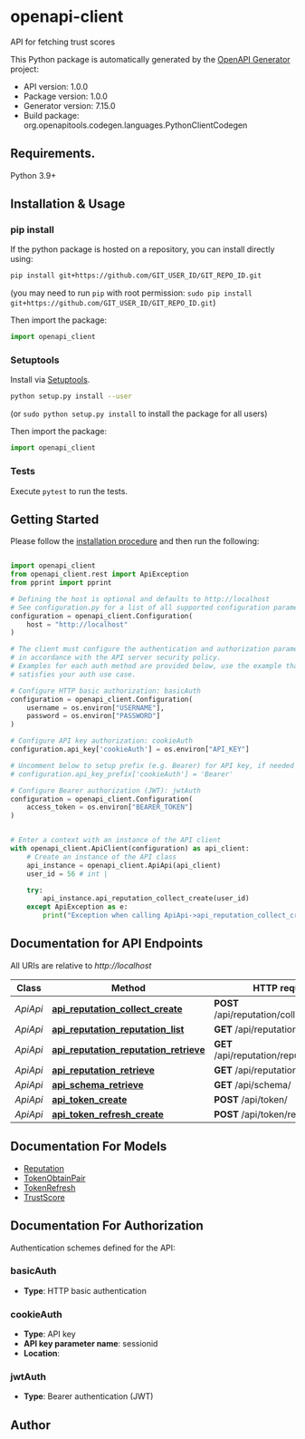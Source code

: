 # openapi-client
API for fetching trust scores

This Python package is automatically generated by the [OpenAPI Generator](https://openapi-generator.tech) project:

- API version: 1.0.0
- Package version: 1.0.0
- Generator version: 7.15.0
- Build package: org.openapitools.codegen.languages.PythonClientCodegen

## Requirements.

Python 3.9+

## Installation & Usage
### pip install

If the python package is hosted on a repository, you can install directly using:

```sh
pip install git+https://github.com/GIT_USER_ID/GIT_REPO_ID.git
```
(you may need to run `pip` with root permission: `sudo pip install git+https://github.com/GIT_USER_ID/GIT_REPO_ID.git`)

Then import the package:
```python
import openapi_client
```

### Setuptools

Install via [Setuptools](http://pypi.python.org/pypi/setuptools).

```sh
python setup.py install --user
```
(or `sudo python setup.py install` to install the package for all users)

Then import the package:
```python
import openapi_client
```

### Tests

Execute `pytest` to run the tests.

## Getting Started

Please follow the [installation procedure](#installation--usage) and then run the following:

```python

import openapi_client
from openapi_client.rest import ApiException
from pprint import pprint

# Defining the host is optional and defaults to http://localhost
# See configuration.py for a list of all supported configuration parameters.
configuration = openapi_client.Configuration(
    host = "http://localhost"
)

# The client must configure the authentication and authorization parameters
# in accordance with the API server security policy.
# Examples for each auth method are provided below, use the example that
# satisfies your auth use case.

# Configure HTTP basic authorization: basicAuth
configuration = openapi_client.Configuration(
    username = os.environ["USERNAME"],
    password = os.environ["PASSWORD"]
)

# Configure API key authorization: cookieAuth
configuration.api_key['cookieAuth'] = os.environ["API_KEY"]

# Uncomment below to setup prefix (e.g. Bearer) for API key, if needed
# configuration.api_key_prefix['cookieAuth'] = 'Bearer'

# Configure Bearer authorization (JWT): jwtAuth
configuration = openapi_client.Configuration(
    access_token = os.environ["BEARER_TOKEN"]
)


# Enter a context with an instance of the API client
with openapi_client.ApiClient(configuration) as api_client:
    # Create an instance of the API class
    api_instance = openapi_client.ApiApi(api_client)
    user_id = 56 # int | 

    try:
        api_instance.api_reputation_collect_create(user_id)
    except ApiException as e:
        print("Exception when calling ApiApi->api_reputation_collect_create: %s\n" % e)

```

## Documentation for API Endpoints

All URIs are relative to *http://localhost*

Class | Method | HTTP request | Description
------------ | ------------- | ------------- | -------------
*ApiApi* | [**api_reputation_collect_create**](docs/ApiApi.md#api_reputation_collect_create) | **POST** /api/reputation/collect/{user_id}/ | 
*ApiApi* | [**api_reputation_reputation_list**](docs/ApiApi.md#api_reputation_reputation_list) | **GET** /api/reputation/reputation/ | 
*ApiApi* | [**api_reputation_reputation_retrieve**](docs/ApiApi.md#api_reputation_reputation_retrieve) | **GET** /api/reputation/reputation/{id}/ | 
*ApiApi* | [**api_reputation_retrieve**](docs/ApiApi.md#api_reputation_retrieve) | **GET** /api/reputation/{user_id}/ | 
*ApiApi* | [**api_schema_retrieve**](docs/ApiApi.md#api_schema_retrieve) | **GET** /api/schema/ | 
*ApiApi* | [**api_token_create**](docs/ApiApi.md#api_token_create) | **POST** /api/token/ | 
*ApiApi* | [**api_token_refresh_create**](docs/ApiApi.md#api_token_refresh_create) | **POST** /api/token/refresh/ | 


## Documentation For Models

 - [Reputation](docs/Reputation.md)
 - [TokenObtainPair](docs/TokenObtainPair.md)
 - [TokenRefresh](docs/TokenRefresh.md)
 - [TrustScore](docs/TrustScore.md)


<a id="documentation-for-authorization"></a>
## Documentation For Authorization


Authentication schemes defined for the API:
<a id="basicAuth"></a>
### basicAuth

- **Type**: HTTP basic authentication

<a id="cookieAuth"></a>
### cookieAuth

- **Type**: API key
- **API key parameter name**: sessionid
- **Location**: 

<a id="jwtAuth"></a>
### jwtAuth

- **Type**: Bearer authentication (JWT)


## Author




